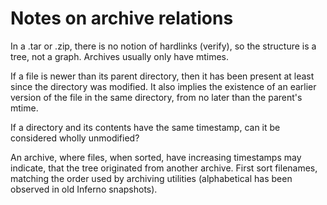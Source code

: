 # Notes on archive relations

In a .tar or .zip, there is no notion of hardlinks (verify), so the structure is
a tree, not a graph. Archives usually only have mtimes.

If a file is newer than its parent directory, then it has been present at least
since the directory was modified. It also implies the existence of an earlier
version of the file in the same directory, from no later than the parent's
mtime.

If a directory and its contents have the same timestamp, can it be considered
wholly unmodified?

An archive, where files, when sorted, have increasing timestamps may indicate,
that the tree originated from another archive. First sort filenames, matching
the order used by archiving utilities (alphabetical has been observed in old
Inferno snapshots).
